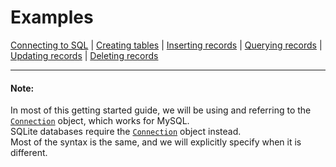 # Examples

[Connecting to SQL](getting_started/examples/connecting.md) | [Creating tables](getting_started/examples/tables.md) | [Inserting records](getting_started/examples/insert.md) | [Querying records](getting_started/examples/query.md) | [Updating records](getting_started/examples/update.md) | [Deleting records](getting_started/examples/delete.md)

---

#### Note:
In most of this getting started guide, we will be using and referring to the [`Connection`](api_reference/connection.md#connection) object, which works for MySQL.\
SQLite databases require the [`Connection`](api_reference/connection.md#sqlite_connection) object instead.\
Most of the syntax is the same, and we will explicitly specify when it is different.